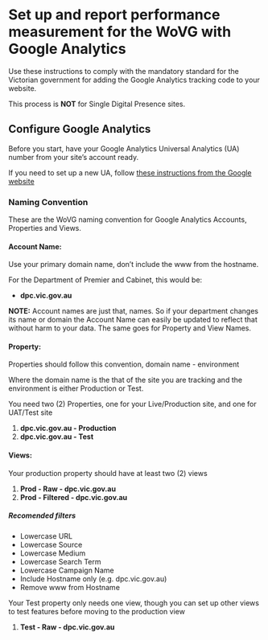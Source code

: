 # Set up and report performance measurement for the WoVG with Google Analytics
Use these instructions to comply with the mandatory standard for the Victorian government for adding the Google Analytics tracking code to your website.

This process is **NOT** for Single Digital Presence sites.
## Configure Google Analytics
Before you start, have your Google Analytics Universal Analytics (UA) number from your site’s account ready. 

If you need to set up a new UA, follow [these instructions from the Google website](https://support.google.com/analytics/answer/1042508?hl=en)
### Naming Convention
These are the WoVG naming convention for Google Analytics Accounts, Properties and Views.
#### Account Name: 
Use your primary domain name, don’t include the www from the hostname.

For the Department of Premier and Cabinet, this would be: 
* **dpc.vic.gov.au**

**NOTE:** Account names are just that, names. So if your department changes its name or domain the Account Name can easily be updated to reflect that without harm to your data. The same goes for Property and View Names.
#### Property:
Properties should follow this convention, domain name - environment 

Where the domain name is the that of the site you are tracking and the environment is either Production or Test.

You need two (2) Properties, one for your Live/Production site, and one for UAT/Test site
1. **dpc.vic.gov.au - Production**
2. **dpc.vic.gov.au - Test**
#### Views: 
Your production property should have at least two (2) views

1. **Prod - Raw - dpc.vic.gov.au**
2. **Prod - Filtered - dpc.vic.gov.au**

##### Recomended filters
* Lowercase URL 
* Lowercase Source
* Lowercase Medium
* Lowercase Search Term
* Lowercase Campaign Name
* Include Hostname only (e.g. dpc.vic.gov.au)
* Remove www from Hostname

Your Test property only needs one view, though you can set up other views to test features before moving to the production view
1. **Test - Raw - dpc.vic.gov.au**
